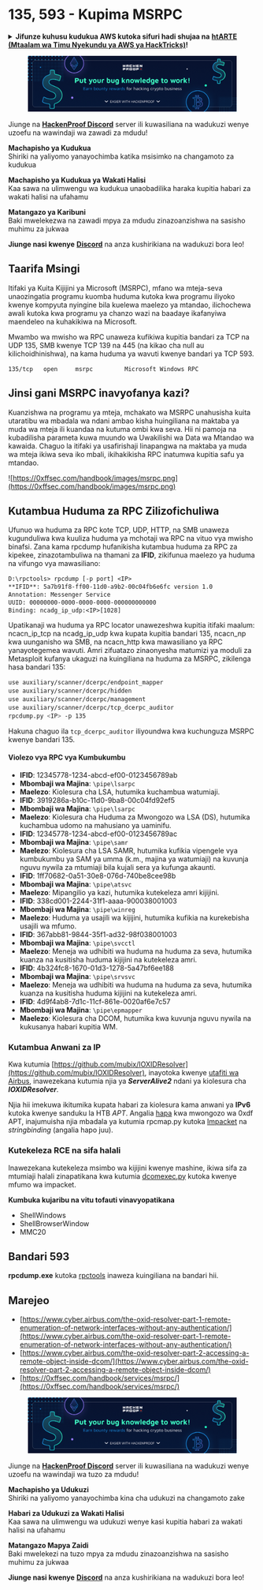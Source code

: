 # 135, 593 - Kupima MSRPC

<details>

<summary><strong>Jifunze kuhusu kudukua AWS kutoka sifuri hadi shujaa na</strong> <a href="https://training.hacktricks.xyz/courses/arte"><strong>htARTE (Mtaalam wa Timu Nyekundu ya AWS ya HackTricks)</strong></a><strong>!</strong></summary>

Njia nyingine za kusaidia HackTricks:

* Ikiwa unataka kuona **kampuni yako ikitangazwa kwenye HackTricks** au **kupakua HackTricks kwa PDF** Angalia [**MIPANGO YA KUJIUNGA**](https://github.com/sponsors/carlospolop)!
* Pata [**bidhaa rasmi za PEASS & HackTricks**](https://peass.creator-spring.com)
* Gundua [**Familia ya PEASS**](https://opensea.io/collection/the-peass-family), mkusanyiko wetu wa [**NFTs**](https://opensea.io/collection/the-peass-family) ya kipekee
* **Jiunge na** 💬 [**Kikundi cha Discord**](https://discord.gg/hRep4RUj7f) au [**kikundi cha telegram**](https://t.me/peass) au **tufuate** kwenye **Twitter** 🐦 [**@carlospolopm**](https://twitter.com/hacktricks\_live)**.**
* **Shiriki mbinu zako za kudukua kwa kuwasilisha PRs kwa** [**HackTricks**](https://github.com/carlospolop/hacktricks) na [**HackTricks Cloud**](https://github.com/carlospolop/hacktricks-cloud) repos za github.

</details>

<figure><img src="../.gitbook/assets/image (377).png" alt=""><figcaption></figcaption></figure>

Jiunge na [**HackenProof Discord**](https://discord.com/invite/N3FrSbmwdy) server ili kuwasiliana na wadukuzi wenye uzoefu na wawindaji wa zawadi za mdudu!

**Machapisho ya Kudukua**\
Shiriki na yaliyomo yanayochimba katika msisimko na changamoto za kudukua

**Machapisho ya Kudukua ya Wakati Halisi**\
Kaa sawa na ulimwengu wa kudukua unaobadilika haraka kupitia habari za wakati halisi na ufahamu

**Matangazo ya Karibuni**\
Baki mwelekezwa na zawadi mpya za mdudu zinazoanzishwa na sasisho muhimu za jukwaa

**Jiunge nasi kwenye** [**Discord**](https://discord.com/invite/N3FrSbmwdy) na anza kushirikiana na wadukuzi bora leo!

## Taarifa Msingi

Itifaki ya Kuita Kijijini ya Microsoft (MSRPC), mfano wa mteja-seva unaozingatia programu kuomba huduma kutoka kwa programu iliyoko kwenye kompyuta nyingine bila kuelewa maelezo ya mtandao, ilichochewa awali kutoka kwa programu ya chanzo wazi na baadaye ikafanyiwa maendeleo na kuhakikiwa na Microsoft.

Mwambo wa mwisho wa RPC unaweza kufikiwa kupitia bandari za TCP na UDP 135, SMB kwenye TCP 139 na 445 (na kikao cha null au kilichoidhinishwa), na kama huduma ya wavuti kwenye bandari ya TCP 593.
```
135/tcp   open     msrpc         Microsoft Windows RPC
```
## Jinsi gani MSRPC inavyofanya kazi?

Kuanzishwa na programu ya mteja, mchakato wa MSRPC unahusisha kuita utaratibu wa mbadala wa ndani ambao kisha huingiliana na maktaba ya muda wa mteja ili kuandaa na kutuma ombi kwa seva. Hii ni pamoja na kubadilisha parameta kuwa muundo wa Uwakilishi wa Data wa Mtandao wa kawaida. Chaguo la itifaki ya usafirishaji linapangwa na maktaba ya muda wa mteja ikiwa seva iko mbali, ikihakikisha RPC inatumwa kupitia safu ya mtandao.

![https://0xffsec.com/handbook/images/msrpc.png](https://0xffsec.com/handbook/images/msrpc.png)

## **Kutambua Huduma za RPC Zilizofichuliwa**

Ufunuo wa huduma za RPC kote TCP, UDP, HTTP, na SMB unaweza kugunduliwa kwa kuuliza huduma ya mchotaji wa RPC na vituo vya mwisho binafsi. Zana kama rpcdump hufanikisha kutambua huduma za RPC za kipekee, zinazotambuliwa na thamani za **IFID**, zikifunua maelezo ya huduma na vifungo vya mawasiliano:
```
D:\rpctools> rpcdump [-p port] <IP>
**IFID**: 5a7b91f8-ff00-11d0-a9b2-00c04fb6e6fc version 1.0
Annotation: Messenger Service
UUID: 00000000-0000-0000-0000-000000000000
Binding: ncadg_ip_udp:<IP>[1028]
```
Upatikanaji wa huduma ya RPC locator unawezeshwa kupitia itifaki maalum: ncacn\_ip\_tcp na ncadg\_ip\_udp kwa kupata kupitia bandari 135, ncacn\_np kwa uunganisho wa SMB, na ncacn\_http kwa mawasiliano ya RPC yanayotegemea wavuti. Amri zifuatazo zinaonyesha matumizi ya moduli za Metasploit kufanya ukaguzi na kuingiliana na huduma za MSRPC, zikilenga hasa bandari 135:
```bash
use auxiliary/scanner/dcerpc/endpoint_mapper
use auxiliary/scanner/dcerpc/hidden
use auxiliary/scanner/dcerpc/management
use auxiliary/scanner/dcerpc/tcp_dcerpc_auditor
rpcdump.py <IP> -p 135
```
Hakuna chaguo ila `tcp_dcerpc_auditor` iliyoundwa kwa kuchunguza MSRPC kwenye bandari 135.

#### Violezo vya RPC vya Kumbukumbu

* **IFID**: 12345778-1234-abcd-ef00-0123456789ab
* **Mbombaji wa Majina**: `\pipe\lsarpc`
* **Maelezo**: Kiolesura cha LSA, hutumika kuchambua watumiaji.
* **IFID**: 3919286a-b10c-11d0-9ba8-00c04fd92ef5
* **Mbombaji wa Majina**: `\pipe\lsarpc`
* **Maelezo**: Kiolesura cha Huduma za Mwongozo wa LSA (DS), hutumika kuchambua udomo na mahusiano ya uaminifu.
* **IFID**: 12345778-1234-abcd-ef00-0123456789ac
* **Mbombaji wa Majina**: `\pipe\samr`
* **Maelezo**: Kiolesura cha LSA SAMR, hutumika kufikia vipengele vya kumbukumbu ya SAM ya umma (k.m., majina ya watumiaji) na kuvunja nguvu nywila za mtumiaji bila kujali sera ya kufunga akaunti.
* **IFID**: 1ff70682-0a51-30e8-076d-740be8cee98b
* **Mbombaji wa Majina**: `\pipe\atsvc`
* **Maelezo**: Mipangilio ya kazi, hutumika kutekeleza amri kijijini.
* **IFID**: 338cd001-2244-31f1-aaaa-900038001003
* **Mbombaji wa Majina**: `\pipe\winreg`
* **Maelezo**: Huduma ya usajili wa kijijini, hutumika kufikia na kurekebisha usajili wa mfumo.
* **IFID**: 367abb81-9844-35f1-ad32-98f038001003
* **Mbombaji wa Majina**: `\pipe\svcctl`
* **Maelezo**: Meneja wa udhibiti wa huduma na huduma za seva, hutumika kuanza na kusitisha huduma kijijini na kutekeleza amri.
* **IFID**: 4b324fc8-1670-01d3-1278-5a47bf6ee188
* **Mbombaji wa Majina**: `\pipe\srvsvc`
* **Maelezo**: Meneja wa udhibiti wa huduma na huduma za seva, hutumika kuanza na kusitisha huduma kijijini na kutekeleza amri.
* **IFID**: 4d9f4ab8-7d1c-11cf-861e-0020af6e7c57
* **Mbombaji wa Majina**: `\pipe\epmapper`
* **Maelezo**: Kiolesura cha DCOM, hutumika kwa kuvunja nguvu nywila na kukusanya habari kupitia WM.

### Kutambua Anwani za IP

Kwa kutumia [https://github.com/mubix/IOXIDResolver](https://github.com/mubix/IOXIDResolver), inayotoka kwenye [utafiti wa Airbus](https://www.cyber.airbus.com/the-oxid-resolver-part-1-remote-enumeration-of-network-interfaces-without-any-authentication/), inawezekana kutumia njia ya _**ServerAlive2**_ ndani ya kiolesura cha _**IOXIDResolver**_.

Njia hii imekuwa ikitumika kupata habari za kiolesura kama anwani ya **IPv6** kutoka kwenye sanduku la HTB _APT_. Angalia [hapa](https://0xdf.gitlab.io/2021/04/10/htb-apt.html) kwa mwongozo wa 0xdf APT, inajumuisha njia mbadala ya kutumia rpcmap.py kutoka [Impacket](https://github.com/SecureAuthCorp/impacket/) na _stringbinding_ (angalia hapo juu).

### Kutekeleza RCE na sifa halali

Inawezekana kutekeleza msimbo wa kijijini kwenye mashine, ikiwa sifa za mtumiaji halali zinapatikana kwa kutumia [dcomexec.py](https://github.com/fortra/impacket/blob/master/examples/dcomexec.py) kutoka kwenye mfumo wa impacket.

**Kumbuka kujaribu na vitu tofauti vinavyopatikana**

* ShellWindows
* ShellBrowserWindow
* MMC20

## Bandari 593

**rpcdump.exe** kutoka [rpctools](https://resources.oreilly.com/examples/9780596510305/tree/master/tools/rpctools) inaweza kuingiliana na bandari hii.

## Marejeo

* [https://www.cyber.airbus.com/the-oxid-resolver-part-1-remote-enumeration-of-network-interfaces-without-any-authentication/](https://www.cyber.airbus.com/the-oxid-resolver-part-1-remote-enumeration-of-network-interfaces-without-any-authentication/)
* [https://www.cyber.airbus.com/the-oxid-resolver-part-2-accessing-a-remote-object-inside-dcom/](https://www.cyber.airbus.com/the-oxid-resolver-part-2-accessing-a-remote-object-inside-dcom/)
* [https://0xffsec.com/handbook/services/msrpc/](https://0xffsec.com/handbook/services/msrpc/)

<figure><img src="../.gitbook/assets/image (377).png" alt=""><figcaption></figcaption></figure>

Jiunge na [**HackenProof Discord**](https://discord.com/invite/N3FrSbmwdy) server ili kuwasiliana na wadukuzi wenye uzoefu na wawindaji wa tuzo za mdudu!

**Machapisho ya Udukuzi**\
Shiriki na yaliyomo yanayochimba kina cha udukuzi na changamoto zake

**Habari za Udukuzi za Wakati Halisi**\
Kaa sawa na ulimwengu wa udukuzi wenye kasi kupitia habari za wakati halisi na ufahamu

**Matangazo Mapya Zaidi**\
Baki mwelekezi na tuzo mpya za mdudu zinazoanzishwa na sasisho muhimu za jukwaa

**Jiunge nasi kwenye** [**Discord**](https://discord.com/invite/N3FrSbmwdy) na anza kushirikiana na wadukuzi bora leo!
